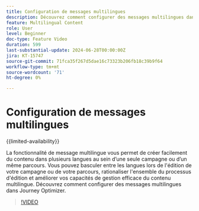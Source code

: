 ```yaml
---
title: Configuration de messages multilingues
description: Découvrez comment configurer des messages multilingues dans Journey Optimizer.
feature: Multilingual Content
role: User
level: Beginner
doc-type: Feature Video
duration: 599
last-substantial-update: 2024-06-28T00:00:00Z
jira: KT-15747
source-git-commit: 71fca35f267d5dae16c73323b206fb18c39b9f64
workflow-type: tm+mt
source-wordcount: '71'
ht-degree: 0%

---
```



# Configuration de messages multilingues

{{limited-availability}}

La fonctionnalité de message multilingue vous permet de créer facilement du contenu dans plusieurs langues au sein d’une seule campagne ou d’un même parcours. Vous pouvez basculer entre les langues lors de l&#39;édition de votre campagne ou de votre parcours, rationaliser l&#39;ensemble du processus d&#39;édition et améliorer vos capacités de gestion efficace du contenu multilingue. Découvrez comment configurer des messages multilingues dans Journey Optimizer.
 
>[!VIDEO](https://video.tv.adobe.com/v/3430661/?learn=on)
